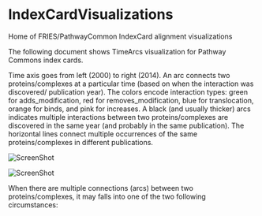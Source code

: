 # IndexCardVisualizations
Home of FRIES/PathwayCommon IndexCard alignment visualizations 

The following document shows TimeArcs visualization for Pathway Commons index cards. 

Time axis goes from left (2000) to right (2014). An arc connects two proteins/complexes at a particular time (based on when the interaction was discovered/ publication year). The colors encode interaction types: green for adds_modification, red for removes_modification, blue for translocation, orange for binds, and pink for increases. A black (and usually thicker) arcs indicates multiple interactions between two proteins/complexes are discovered in the same year (and probably in the same publication). The horizontal lines connect multiple occurrences of the same proteins/complexes in different publications.

![ScreenShot](http://www.cs.uic.edu/~tdang/TimeArcs/imagesForPCcards/summary.png)

![ScreenShot](http://www.cs.uic.edu/~tdang/TimeArcs/imagesForPCcards/summary2.png)

When there are multiple connections (arcs) between two proteins/complexes, it may falls into one of the two following circumstances:
 
